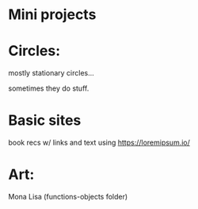 # Mini projects

# Circles:

mostly stationary  circles...

sometimes they do stuff.


# Basic sites

book recs w/ links and text using https://loremipsum.io/


# Art:

Mona Lisa (functions-objects folder)
